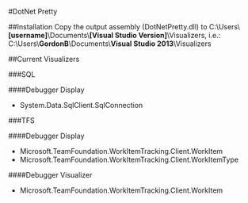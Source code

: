 #DotNet Pretty

##Installation
Copy the output assembly (DotNetPretty.dll) to 
C:\\Users\\__[username]__\\Documents\\__[Visual Studio Version]__\\Visualizers, 
i.e.: C:\\Users\\__GordonB__\\Documents\\__Visual Studio 2013__\\Visualizers

##Current Visualizers

###SQL

####Debugger Display
- System.Data.SqlClient.SqlConnection

###TFS

####Debugger Display
- Microsoft.TeamFoundation.WorkItemTracking.Client.WorkItem
- Microsoft.TeamFoundation.WorkItemTracking.Client.WorkItemType

####Debugger Visualizer
- Microsoft.TeamFoundation.WorkItemTracking.Client.WorkItem